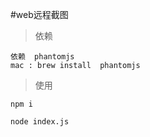 #web远程截图 

>依赖 

```
依赖  phantomjs
mac : brew install  phantomjs
```

>使用 

```
npm i

node index.js
```
